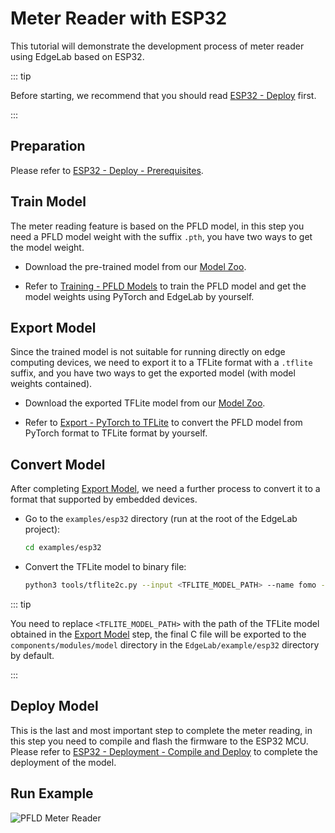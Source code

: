 # Meter Reader with ESP32

This tutorial will demonstrate the development process of meter reader using EdgeLab based on ESP32.

::: tip

Before starting, we recommend that you should read [ESP32 - Deploy](./deploy.md) first.

:::

## Preparation

Please refer to [ESP32 - Deploy - Prerequisites](./deploy.md#prerequisites).

## Train Model

The meter reading feature is based on the PFLD model, in this step you need a PFLD model weight with the suffix `.pth`, you have two ways to get the model weight.

- Download the pre-trained model from our [Model Zoo](https://github.com/Seeed-Studio/edgelab-model-zoo).

- Refer to [Training - PFLD Models](../../tutorials/training/pfld.md) to train the PFLD model and get the model weights using PyTorch and EdgeLab by yourself.

## Export Model

Since the trained model is not suitable for running directly on edge computing devices, we need to export it to a TFLite format with a `.tflite` suffix, and you have two ways to get the exported model (with model weights contained).

- Download the exported TFLite model from our [Model Zoo](https://github.com/Seeed-Studio/edgelab-model-zoo).

- Refer to [Export - PyTorch to TFLite](../../tutorials/export/pytorch_2_tflite.md) to convert the PFLD model from PyTorch format to TFLite format by yourself.

## Convert Model

After completing [Export Model](#export-model), we need a further process to convert it to a format that supported by embedded devices.

- Go to the `examples/esp32` directory (run at the root of the EdgeLab project):

  ```sh
  cd examples/esp32
  ```

- Convert the TFLite model to binary file:

  ```sh
  python3 tools/tflite2c.py --input <TFLITE_MODEL_PATH> --name fomo --output_dir components/modules/model --classes='("unmask", "mask")'
  ```

::: tip

You need to replace `<TFLITE_MODEL_PATH>` with the path of the TFLite model obtained in the [Export Model](#export-model) step, the final C file will be exported to the `components/modules/model` directory in the `EdgeLab/example/esp32` directory by default.

:::

## Deploy Model

This is the last and most important step to complete the meter reading, in this step you need to compile and flash the firmware to the ESP32 MCU. Please refer to [ESP32 - Deployment - Compile and Deploy](./deploy.md#compile-and-deploy) to complete the deployment of the model.

## Run Example

![PFLD Meter Reader](/static/esp32/images/pfld_meter.gif)
